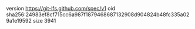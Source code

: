 version https://git-lfs.github.com/spec/v1
oid sha256:24983ef8cf715cc6a987f1879468687132908d904824b48fc335a029a1e19592
size 3941
